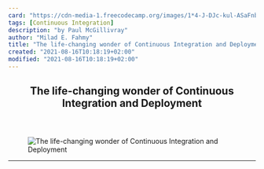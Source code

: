 ```yaml
---
card: "https://cdn-media-1.freecodecamp.org/images/1*4-J-DJc-kul-ASaFnbTDbg.jpeg"
tags: [Continuous Integration]
description: "by Paul McGillivray"
author: "Milad E. Fahmy"
title: "The life-changing wonder of Continuous Integration and Deployment"
created: "2021-08-16T10:18:19+02:00"
modified: "2021-08-16T10:18:19+02:00"
---
```

<div class="site-wrapper">
<main id="site-main" class="site-main outer">
<div class="inner">
<article class="post-full post tag-continuous-integration tag-devops tag-microsoft tag-software-development tag-web-development ">
<header class="post-full-header">
<h1 class="post-full-title">The life-changing wonder of Continuous Integration and Deployment</h1>
</header>
<figure class="post-full-image">
<picture>
<source media="(max-width: 700px)" sizes="1px" srcset="data:image/gif;base64,R0lGODlhAQABAIAAAAAAAP///yH5BAEAAAAALAAAAAABAAEAAAIBRAA7 1w">
<source media="(min-width: 701px)" sizes="(max-width: 800px) 400px,
(max-width: 1170px) 700px,
1400px" srcset="https://cdn-media-1.freecodecamp.org/images/1*4-J-DJc-kul-ASaFnbTDbg.jpeg 300w,
https://cdn-media-1.freecodecamp.org/images/1*4-J-DJc-kul-ASaFnbTDbg.jpeg 600w,
https://cdn-media-1.freecodecamp.org/images/1*4-J-DJc-kul-ASaFnbTDbg.jpeg 1000w,
https://cdn-media-1.freecodecamp.org/images/1*4-J-DJc-kul-ASaFnbTDbg.jpeg 2000w">
<img onerror="this.style.display='none'" src="https://cdn-media-1.freecodecamp.org/images/1*4-J-DJc-kul-ASaFnbTDbg.jpeg" alt="The life-changing wonder of Continuous Integration and Deployment">
</picture>
</figure>
<section class="post-full-content">
<div class="post-content medium-migrated-article">
</div>
<hr>
</section>
</article>
</div>
</main>
</div>
<!-- Google Tag Manager (noscript) -->
<!-- End Google Tag Manager (noscript) -->
